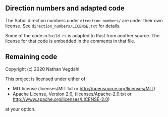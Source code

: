 ## Direction numbers and adapted code

The Sobol direction numbers under `direction_numbers/` are under their own license.  See `direction_numbers/LICENSE.txt` for details.

Some of the code in `build.rs` is adapted to Rust from another source.  The license for that code is embedded in the comments in that file.



## Remaining code

Copyright (c) 2020 Nathan Vegdahl

This project is licensed under either of

* MIT license (licenses/MIT.txt or http://opensource.org/licenses/MIT)
* Apache License, Version 2.0, (licenses/Apache-2.0.txt or http://www.apache.org/licenses/LICENSE-2.0)

at your option.
